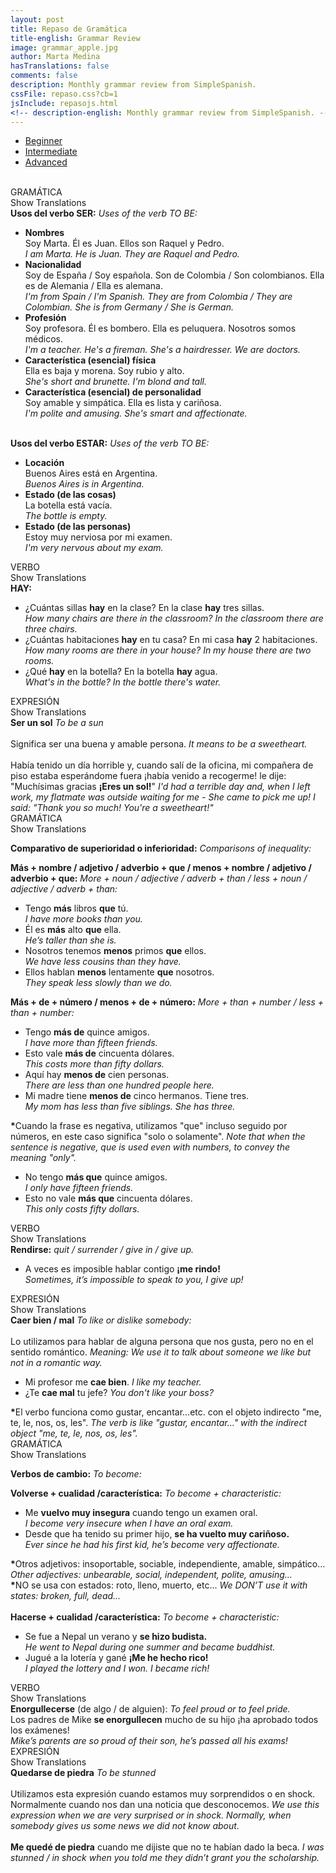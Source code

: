 ```yaml
---
layout: post
title: Repaso de Gramática
title-english: Grammar Review
image: grammar_apple.jpg
author: Marta Medina
hasTranslations: false
comments: false
description: Monthly grammar review from SimpleSpanish.
cssFile: repaso.css?cb=1
jsInclude: repasojs.html
<!-- description-english: Monthly grammar review from SimpleSpanish. -->
---
```


<ul id="tabs" class="nav nav-tabs nav-justified">
<li role="presentation" class="active"><a href="#beginner" aria-controls="beginner" role="tab" data-toggle="tab">Beginner</a></li>
	<li role="presentation"><a href="#intermediate" aria-controls="intermediate" role="tab" data-toggle="tab">Intermediate</a></li>
	<li role="presentation"><a href="#advanced" aria-controls="advanced" role="tab" data-toggle="tab">Advanced</a></li>
</ul>

<br>

<!-- Tab panes -->
<div class="tab-content">

<!-- Beginner -->
<div role="tabpanel" class="tab-pane active" id="beginner">

<!-- Grammar -->
<div id="grammar-panel" class="panel panel-default translations-hidden">
	<div class="panel-heading">
		GRAMÁTICA
		<div class="btn btn-sm pull-right translation-button" panel="#beginner #grammar-panel">
			<i class="fa fa-eye"></i>
			<span>Show Translations</span>
		</div>
	</div>
	<div class="panel-body">
		<strong class="red">Usos del verbo SER:</strong>
		<i class="translation">Uses of the verb TO BE:</i>
		<ul>
			<li>
				<strong>Nombres</strong>
				<br>
				Soy Marta. Él es Juan. Ellos son Raquel y Pedro.
				<br>
				<i class="translation">I am Marta. He is Juan. They are Raquel and Pedro.</i>
			</li>
			<li>
				<strong>Nacionalidad</strong>
				<br>
				Soy de España / Soy española. Son de Colombia /  Son colombianos. Ella es de Alemania / Ella es alemana.
				<br>
				<i class="translation">I'm from Spain /  I'm Spanish. They are from Colombia / They are Colombian. She is from Germany / She is German.</i>
			</li>
			<li>
				<strong>Profesión</strong>
				<br>
				Soy profesora. Él es bombero. Ella es peluquera. Nosotros somos médicos.
				<br>
				<i class="translation">I'm a teacher. He's a fireman. She's a hairdresser. We are doctors.</i>
			</li>
			<li>
				<strong>Característica (esencial) física</strong>
				<br>
				Ella es baja y morena. Soy rubio y alto.
				<br>
				<i class="translation">She's short and brunette. I'm blond and tall.</i>
			</li>
			<li>
				<strong>Característica (esencial) de personalidad</strong>
				<br>
				Soy amable y simpática. Ella es lista y cariñosa.
				<br>
				<i class="translation">I'm polite and amusing. She's smart and affectionate.</i>
			</li>
		</ul>
		<br>
		<strong class="red">Usos del verbo ESTAR:</strong>
		<i class="translation">Uses of the verb TO BE:</i>
		<ul>
			<li>
				<strong>Locación</strong>
				<br>
				Buenos Aires está en Argentina.
				<br>
				<i class="translation">Buenos Aires is in Argentina.</i>
			</li>
			<li>
				<strong>Estado (de las cosas)</strong>
				<br>
				La botella está vacía.
				<br>
				<i class="translation">The bottle is empty.</i>
			</li>
			<li>
				<strong>Estado (de las personas)</strong>
				<br>
				Estoy muy nerviosa por mi examen.
				<br>
				<i class="translation">I'm very nervous about my exam.</i>
			</li>
		</ul>
	</div>
</div>

<!-- Verbs -->
<div id="verb-pannel" class="panel panel-default translations-hidden">
	<div class="panel-heading">
		VERBO
		<div class="btn btn-sm pull-right translation-button" panel="#beginner #verb-pannel">
			<i class="fa fa-eye"></i>
			<span>Show Translations</span>
		</div>
	</div>
	<div class="panel-body">
		<strong class="red">HAY:</strong>
		<ul>
			<li>
				¿Cuántas sillas <strong>hay</strong> en la clase? En la clase <strong>hay</strong> tres sillas.
				<br>
				<i class="translation">How many chairs are there in the classroom? In the classroom there are three chairs.</i>
			</li>
			<li>
				¿Cuántas habitaciones <strong>hay</strong> en tu casa? En mi casa <strong>hay</strong> 2 habitaciones.
				<br>
				<i class="translation">How many rooms are there in your house? In my house there are two rooms.</i>
			</li>
			<li>
				¿Qué <strong>hay</strong> en la botella? En la botella <strong>hay</strong> agua.
				<br>
				<i class="translation">What's in the bottle? In the bottle there's water.</i>
			</li>
		</ul>
	</div>
</div>

<!-- Expression -->
<div id="expression-pannel" class="panel panel-default translations-hidden">
	<div class="panel-heading">
		EXPRESIÓN
		<div class="btn btn-sm pull-right translation-button" panel="#beginner #expression-pannel">
			<i class="fa fa-eye"></i>
			<span>Show Translations</span>
		</div>
	</div>
	<div class="panel-body">
		<strong class="red">Ser un sol</strong>
		<i class="translation">To be a sun</i>
		<br><br>
		Significa ser una buena y amable persona.
		<i class="translation">It means to be a sweetheart.</i>
		<br><br>
		Había tenido un día horrible y, cuando salí de la oficina, mi compañera de piso estaba esperándome fuera ¡había venido a recogerme! le dije: "Muchísimas gracias <strong>¡Eres un sol!</strong>"
		<i class="translation">I'd had a terrible day and, when I left work, my flatmate was outside waiting for me - She came to pick me up! I said: "Thank you so much! You're a sweetheart!"</i>
	</div>
</div>

</div> <!-- ./Beginner -->

<!-- Intermediate -->
<div role="tabpanel" class="tab-pane" id="intermediate">

<!-- Grammar -->
<div id="grammar-panel" class="panel panel-default translations-hidden">
	<div class="panel-heading">
		GRAMÁTICA
		<div class="btn btn-sm pull-right translation-button" panel="#intermediate #grammar-panel">
			<i class="fa fa-eye"></i>
			<span>Show Translations</span>
		</div>
	</div>
	<div class="panel-body">
		<p>
			<strong class="red">Comparativo de superioridad o inferioridad:</strong>
			<i class="translation">Comparisons of inequality:</i>
		</p>
		<p>
			<strong>Más + nombre / adjetivo / adverbio + que / menos + nombre / adjetivo / adverbio + que:</strong>
			<i class="translation">More + noun / adjective / adverb + than / less + noun / adjective / adverb + than:</i>
		</p>
		<ul>
			<li>
				Tengo <b>más</b> libros <b>que</b> tú.
				<br>
				<i class="translation">I have more books than you.</i>
			</li>
			<li>
				Él es <b>más</b> alto <b>que</b> ella.
				<br>
				<i class="translation">He’s taller than she is.</i>
			</li>
			<li>
				Nosotros tenemos <b>menos</b> primos <b>que</b> ellos.
				<br>
				<i class="translation">We have less cousins than they have.</i>
			</li>
			<li>
				Ellos hablan <b>menos</b> lentamente <b>que</b> nosotros.
				<br>
				<i class="translation">They speak less slowly than we do.</i>
			</li>
		</ul>
		<strong>Más + de + número / menos + de + número:</strong>
		<i class="translation">More + than + number / less + than + number:</i>
		<ul>
			<li>
				Tengo <b>más de</b> quince amigos.
				<br>
				<i class="translation">I have more than fifteen friends.</i>
			</li>
			<li>
				Esto vale <b>más de</b> cincuenta dólares.
				<br>
				<i class="translation">This costs more than fifty dollars.</i>
			</li>
			<li>
				Aquí hay <b>menos de</b> cien personas.
				<br>
				<i class="translation">There are less than one hundred people here.</i>
			</li>
			<li>
				Mi madre tiene <b>menos de</b> cinco hermanos. Tiene tres.
				<br>
				<i class="translation">My mom has less than five siblings. She has three.</i>
			</li>
		</ul>
		<strong class="red">*</strong>Cuando la frase es negativa, utilizamos "que" incluso seguido por números, en este caso significa "solo o solamente".
		<i class="translation">Note that when the sentence is negative, que is used even with numbers, to convey the meaning "only".</i>
		<ul>
			<li>
				No tengo <b>más que</b> quince amigos.
				<br>
				<i class="translation">I only have fifteen friends.</i>
			</li>
			<li>
				Esto no vale <b>más que</b> cincuenta dólares.
				<br>
				<i class="translation">This only costs fifty dollars.</i>
			</li>
		</ul>
	</div>
</div>

<!-- Verbs -->
<div id="verb-pannel" class="panel panel-default translations-hidden">
	<div class="panel-heading">
		VERBO
		<div class="btn btn-sm pull-right translation-button" panel="#intermediate #verb-pannel">
			<i class="fa fa-eye"></i>
			<span>Show Translations</span>
		</div>
	</div>
	<div class="panel-body">
			<strong class="red">Rendirse:</strong>
			<i class="translation">quit / surrender / give in / give up.</i>
			<ul>
				<li>
					A veces es imposible hablar contigo <strong>¡me rindo!</strong>
					<br>
					<i class="translation">Sometimes, it’s impossible to speak to you, I give up!</i>
				</li>
			</ul>
		</div>
</div>

<!-- Expression -->
<div id="expression-pannel" class="panel panel-default translations-hidden">
	<div class="panel-heading">
		EXPRESIÓN
		<div class="btn btn-sm pull-right translation-button" panel="#intermediate #expression-pannel">
			<i class="fa fa-eye"></i>
			<span>Show Translations</span>
		</div>
	</div>
	<div class="panel-body">
		<strong class="red">Caer bien / mal</strong>
		<i class="translation">To like or dislike somebody:</i>
		<br><br>
		Lo utilizamos para hablar de alguna persona que nos gusta, pero no en el sentido romántico.
		<i class="translation">Meaning: We use it to talk about someone we like but not in a romantic way.</i>
		<ul>
			<li>
				Mi profesor me <b>cae bien</b>.
				<i class="translation">I like my teacher.</i>
			</li>	
			<li>
				¿Te <b>cae mal</b> tu jefe?
				<i class="translation">You don't like your boss?</i>
			</li>
		</ul>
		<strong class="red">*</strong>El verbo funciona como gustar, encantar…etc. con el objeto indirecto "me, te, le, nos, os, les".
		<i class="translation">The verb is like "gustar, encantar…" with the indirect object "me, te, le, nos, os, les".</i>
	</div>
</div>

</div> <!-- ./Intermediate -->

<!-- Advanced -->
<div role="tabpanel" class="tab-pane" id="advanced">

<!-- Grammar -->
<div id="grammar-panel" class="panel panel-default translations-hidden">
	<div class="panel-heading">
		GRAMÁTICA
		<div class="btn btn-sm pull-right translation-button" panel="#advanced #grammar-panel">
			<i class="fa fa-eye"></i>
			<span>Show Translations</span>
		</div>
	</div>
	<div class="panel-body">
		<p>
			<strong class="red">Verbos de cambio:</strong>
			<i class="translation">To become:</i>
		</p>
		<p>
			<strong>Volverse + cualidad /característica:</strong>
			<i class="translation">To become + characteristic:</i>
		</p>
		<ul>
			<li>
				Me <b>vuelvo muy insegura</b> cuando tengo un examen oral.
				<br>
				<i class="translation">I become very insecure when I have an oral exam.</i>
			</li>
			<li>
				Desde que ha tenido su primer hijo, <b>se ha vuelto muy cariñoso.</b>
				<br>
				<i class="translation">Ever since he had his first kid, he’s become very affectionate.</i>
			</li>
		</ul>
		<strong class="red">*</strong>Otros adjetivos: insoportable, sociable, independiente, amable, simpático…
		<i class="translation">Other adjectives: unbearable, social, independent, polite, amusing…</i>
		<br>
		<strong class="red">*</strong>NO se usa con estados: roto, lleno, muerto, etc…
		<i class="translation">We DON’T use it with states: broken, full, dead…</i>
		<br><br>
		<strong>Hacerse + cualidad /característica:</strong>
		<i class="translation">To become + characteristic:</i>
		<ul>
			<li>
				Se fue a Nepal un verano y <b>se hizo budista.</b>
				<br>
				<i class="translation">He went to Nepal during one summer and became buddhist.</i>
			</li>
			<li>
				Jugué a la lotería y gané <b>¡Me he hecho rico!</b>
				<br>
				<i class="translation">I played the lottery and I won. I became rich!</i>
			</li>
		</ul>
	</div>
</div>

<!-- Verbs -->
<div id="verb-pannel" class="panel panel-default translations-hidden">
	<div class="panel-heading">
		VERBO
		<div class="btn btn-sm pull-right translation-button" panel="#advanced #verb-pannel">
			<i class="fa fa-eye"></i>
			<span>Show Translations</span>
		</div>
	</div>
	<div class="panel-body">
		<strong class="red">Enorgullecerse</strong>&nbsp;(de algo / de alguien):
		<i class="translation">To feel proud or to feel pride.</i>
		<br>
		Los padres de Mike <b>se enorgullecen</b> mucho de su hijo ¡ha aprobado todos los exámenes!
		<br>
		<i class="translation">Mike’s parents are so proud of their son, he’s passed all his exams!</i>
	</div>
</div>

<!-- Expression -->
<div id="expression-pannel" class="panel panel-default translations-hidden">
	<div class="panel-heading">
		EXPRESIÓN
		<div class="btn btn-sm pull-right translation-button" panel="#advanced #expression-pannel">
			<i class="fa fa-eye"></i>
			<span>Show Translations</span>
		</div>
	</div>
	<div class="panel-body">
		<strong class="red">Quedarse de piedra</strong>
		<i class="translation">To be stunned</i>
		<br><br>
		Utilizamos esta expresión cuando estamos muy sorprendidos o en shock. Normalmente cuando nos dan una noticia que desconocemos.
		<i class="translation">We use this expression when we are very surprised or in shock. Normally, when somebody gives us some news we did not know about.</i>
		<br><br>
		<b>Me quedé de piedra</b> cuando me dijiste que no te habían dado la beca.
		<i class="translation">I was stunned / in shock when you told me they didn’t grant you the scholarship.</i>
	</div>
</div>

</div> <!-- ./Advanced -->
